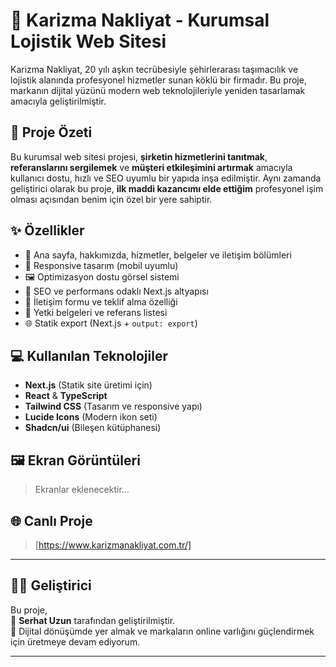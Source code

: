 # 🚛 Karizma Nakliyat - Kurumsal Lojistik Web Sitesi

Karizma Nakliyat, 20 yılı aşkın tecrübesiyle şehirlerarası taşımacılık ve lojistik alanında profesyonel hizmetler sunan köklü bir firmadır. Bu proje, markanın dijital yüzünü modern web teknolojileriyle yeniden tasarlamak amacıyla geliştirilmiştir.

## 🧩 Proje Özeti

Bu kurumsal web sitesi projesi, **şirketin hizmetlerini tanıtmak**, **referanslarını sergilemek** ve **müşteri etkileşimini artırmak** amacıyla kullanıcı dostu, hızlı ve SEO uyumlu bir yapıda inşa edilmiştir. Aynı zamanda geliştirici olarak bu proje, **ilk maddi kazancımı elde ettiğim** profesyonel işim olması açısından benim için özel bir yere sahiptir.

## ✨ Özellikler

- 🔷 Ana sayfa, hakkımızda, hizmetler, belgeler ve iletişim bölümleri
- 📱 Responsive tasarım (mobil uyumlu)
- 🖼️ Optimizasyon dostu görsel sistemi
- 🧭 SEO ve performans odaklı Next.js altyapısı
- 📧 İletişim formu ve teklif alma özelliği
- 🪪 Yetki belgeleri ve referans listesi
- 🌐 Statik export (Next.js + `output: export`)

## 💻 Kullanılan Teknolojiler

- **Next.js**  (Statik site üretimi için)
- **React** & **TypeScript**
- **Tailwind CSS** (Tasarım ve responsive yapı)
- **Lucide Icons** (Modern ikon seti)
- **Shadcn/ui** (Bileşen kütüphanesi)

## 🖼️ Ekran Görüntüleri

> Ekranlar eklenecektir...

## 🌐 Canlı Proje

> [https://www.karizmanakliyat.com.tr/]

---

## 🧑‍💻 Geliştirici

Bu proje,  
📌 **Serhat Uzun** tarafından geliştirilmiştir.  
🚀 Dijital dönüşümde yer almak ve markaların online varlığını güçlendirmek için üretmeye devam ediyorum.

---

